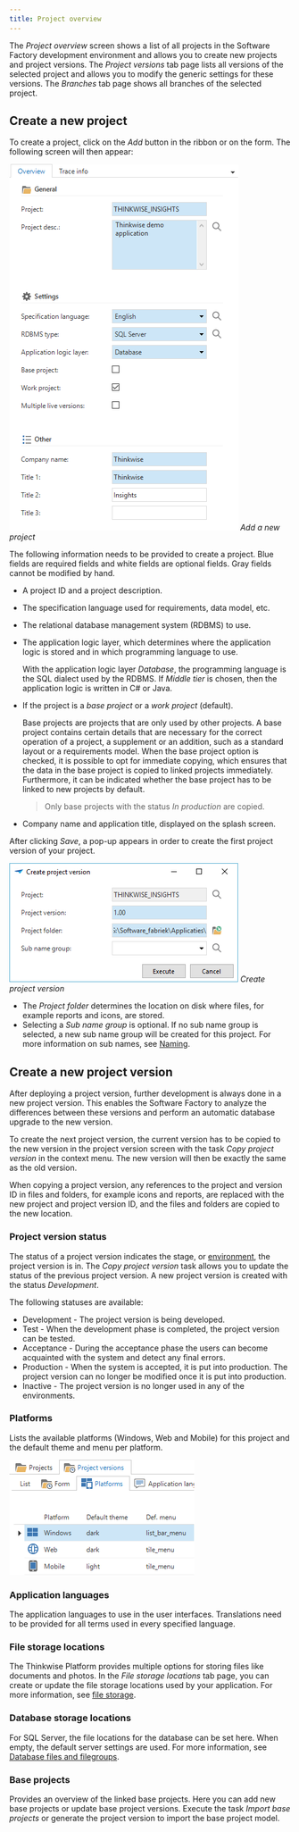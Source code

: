 ```yaml
---
title: Project overview
---
```


The *Project overview* screen shows a list of all projects in the Software Factory development environment and allows you to create new projects and project versions. The *Project versions* tab page lists all versions of the selected project and allows you to modify the generic settings for these versions. The *Branches* tab page shows all branches of the selected project. 

## Create a new project

To create a project, click on the *Add* button in the ribbon or on the form. The following screen will then appear:

![1537192957680](../assets/sf/1537192957680.png)
*Add a new project*

The following information needs to be provided to create a project. Blue fields are required fields and white fields are optional fields. Gray fields cannot be modified by hand.

- A project ID and a project description.

- The specification language used for requirements, data model, etc.

- The relational database management system (RDBMS) to use.

- The application logic layer, which determines where the application logic is stored and in which programming language to use. 

  With the application logic layer *Database*, the programming language is the SQL dialect used by the RDBMS. If *Middle tier* is chosen, then the application logic is written in C\# or Java.

- If the project is a *base project* or a *work project* (default).

  Base projects are projects that are only used by other projects. A base project contains certain details that are necessary for the correct operation of a project, a supplement or an addition, such as a standard layout or a requirements model. When the base project option is checked, it is possible to opt for immediate copying, which ensures that the data in the base project is copied to linked projects immediately. Furthermore, it can be indicated whether the base project has to be linked to new projects by default.

  > Only base projects with the status *In production* are copied.

- Company name and application title, displayed on the splash screen.

After clicking *Save*, a pop-up appears in order to create the first project version of your project.

![1537193284966](../assets/sf/1537193284966.png)
*Create project version*

* The *Project folder* determines the location on disk where files, for example reports and icons, are stored. 
* Selecting a *Sub name group* is optional. If no sub name group is selected, a new sub name group will be created for this project. For more information on sub names, see [Naming](naming). 

## Create a new project version

After deploying a project version, further development is always done in a new project version. This enables the Software Factory to analyze the differences between these versions and perform an automatic database upgrade to the new version.

To create the next project version, the current version has to be copied to the new version in the project version screen with the task *Copy project version* in the context menu. The new version will then be exactly the same as the old version.

When copying a project version, any references to the project and version ID in files and folders, for example icons and reports, are replaced with the new project and project version ID, and the files and folders are copied to the new location. 

### Project version status

The status of a project version indicates the stage, or [environment](https://en.wikipedia.org/wiki/Deployment_environment), the project version is in. The *Copy project version* task allows you to update the status of the previous project version. A new project version is created with the status *Development*.

The following statuses are available:

* Development - The project version is being developed.
* Test - When the development phase is completed, the project version can be tested. 
* Acceptance - During the acceptance phase the users can become acquainted with the system and detect any final errors.
* Production - When the system is accepted, it is put into production. The project version can no longer be modified once it is put into production. 
* Inactive - The project version is no longer used in any of the environments.

### Platforms

Lists the available platforms (Windows, Web and Mobile) for this project and the default theme and menu per platform.

![1537439487199](../assets/sf/1537439487199.png)

### Application languages

The application languages to use in the user interfaces. Translations need to be provided for all terms used in every specified language.

### File storage locations

The Thinkwise Platform provides multiple options for storing files like documents and photos. In the *File storage locations* tab page, you can create or update the file storage locations used by your application. For more information, see [file storage](../kb/file_storage).

### Database storage locations

For SQL Server, the file locations for the database can be set here. When empty, the default server settings are used. For more information, see [Database files and filegroups](https://docs.microsoft.com/en-us/sql/relational-databases/databases/database-files-and-filegroups?view=sql-server-2017).

### Base projects

Provides an overview of the linked base projects. Here you can add new base projects or update base project versions. Execute the task *Import base projects* or generate the project version to import the base project model.